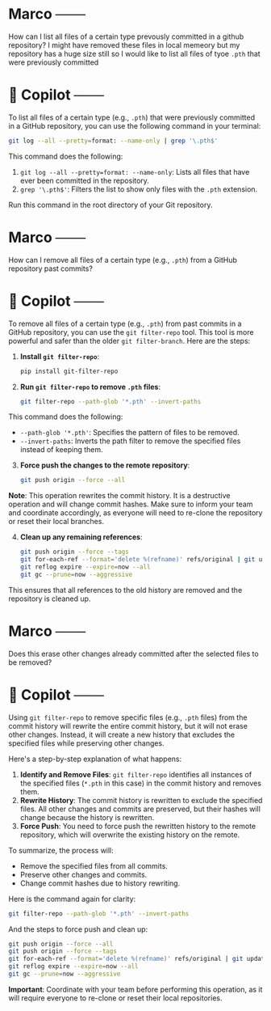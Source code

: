 # Marco ───

How can I list all files of a certain type prevously committed in a github repository? I might have removed these files in local memeory but my repository has a huge size still so I would like to list all files of tyoe `.pth` that were previously committed

#  Copilot ───

To list all files of a certain type (e.g., `.pth`) that were previously committed in a GitHub repository, you can use the following command in your terminal:

```sh
git log --all --pretty=format: --name-only | grep '\.pth$'
```

This command does the following:
1. `git log --all --pretty=format: --name-only`: Lists all files that have ever been committed in the repository.
2. `grep '\.pth$'`: Filters the list to show only files with the `.pth` extension.

Run this command in the root directory of your Git repository.

# Marco ───

How can I remove all files of a certain type (e.g., `.pth`) from a GitHub repository past commits?

#  Copilot ───

To remove all files of a certain type (e.g., `.pth`) from past commits in a GitHub repository, you can use the `git filter-repo` tool. This tool is more powerful and safer than the older `git filter-branch`. Here are the steps:

1. **Install `git filter-repo`**:
   ```sh
   pip install git-filter-repo
   ```

2. **Run `git filter-repo` to remove `.pth` files**:
   ```sh
   git filter-repo --path-glob '*.pth' --invert-paths
   ```

This command does the following:
- `--path-glob '*.pth'`: Specifies the pattern of files to be removed.
- `--invert-paths`: Inverts the path filter to remove the specified files instead of keeping them.

3. **Force push the changes to the remote repository**:
   ```sh
   git push origin --force --all
   ```

**Note**: This operation rewrites the commit history. It is a destructive operation and will change commit hashes. Make sure to inform your team and coordinate accordingly, as everyone will need to re-clone the repository or reset their local branches.

4. **Clean up any remaining references**:
   ```sh
   git push origin --force --tags
   git for-each-ref --format='delete %(refname)' refs/original | git update-ref --stdin
   git reflog expire --expire=now --all
   git gc --prune=now --aggressive
   ```

This ensures that all references to the old history are removed and the repository is cleaned up.

# Marco ───

Does this erase other changes already committed after the selected files to be removed?

#  Copilot ───

Using `git filter-repo` to remove specific files (e.g., `.pth` files) from the commit history will rewrite the entire commit history, but it will not erase other changes. Instead, it will create a new history that excludes the specified files while preserving other changes.

Here's a step-by-step explanation of what happens:

1. **Identify and Remove Files**: `git filter-repo` identifies all instances of the specified files (`*.pth` in this case) in the commit history and removes them.
2. **Rewrite History**: The commit history is rewritten to exclude the specified files. All other changes and commits are preserved, but their hashes will change because the history is rewritten.
3. **Force Push**: You need to force push the rewritten history to the remote repository, which will overwrite the existing history on the remote.

To summarize, the process will:
- Remove the specified files from all commits.
- Preserve other changes and commits.
- Change commit hashes due to history rewriting.

Here is the command again for clarity:

```sh
git filter-repo --path-glob '*.pth' --invert-paths
```

And the steps to force push and clean up:

```sh
git push origin --force --all
git push origin --force --tags
git for-each-ref --format='delete %(refname)' refs/original | git update-ref --stdin
git reflog expire --expire=now --all
git gc --prune=now --aggressive
```

**Important**: Coordinate with your team before performing this operation, as it will require everyone to re-clone or reset their local repositories.

